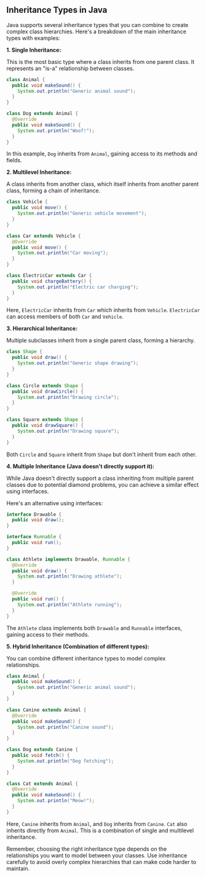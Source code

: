 ## Inheritance Types in Java

Java supports several inheritance types that you can combine to create complex class hierarchies. Here's a breakdown of the main inheritance types with examples:

**1. Single Inheritance:**

This is the most basic type where a class inherits from one parent class. It represents an "is-a" relationship between classes.

```java
class Animal {
  public void makeSound() {
    System.out.println("Generic animal sound");
  }
}

class Dog extends Animal {
  @Override
  public void makeSound() {
    System.out.println("Woof!");
  }
}
```

In this example, `Dog` inherits from `Animal`, gaining access to its methods and fields.

**2. Multilevel Inheritance:**

A class inherits from another class, which itself inherits from another parent class, forming a chain of inheritance.

```java
class Vehicle {
  public void move() {
    System.out.println("Generic vehicle movement");
  }
}

class Car extends Vehicle {
  @Override
  public void move() {
    System.out.println("Car moving");
  }
}

class ElectricCar extends Car {
  public void chargeBattery() {
    System.out.println("Electric car charging");
  }
}
```

Here, `ElectricCar` inherits from `Car` which inherits from `Vehicle`. `ElectricCar` can access members of both `Car` and `Vehicle`.

**3. Hierarchical Inheritance:**

Multiple subclasses inherit from a single parent class, forming a hierarchy.

```java
class Shape {
  public void draw() {
    System.out.println("Generic shape drawing");
  }
}

class Circle extends Shape {
  public void drawCircle() {
    System.out.println("Drawing circle");
  }
}

class Square extends Shape {
  public void drawSquare() {
    System.out.println("Drawing square");
  }
}
```

Both `Circle` and `Square` inherit from `Shape` but don't inherit from each other.

**4. Multiple Inheritance (Java doesn't directly support it):**

While Java doesn't directly support a class inheriting from multiple parent classes due to potential diamond problems, you can achieve a similar effect using interfaces.

Here's an alternative using interfaces:

```java
interface Drawable {
  public void draw();
}

interface Runnable {
  public void run();
}

class Athlete implements Drawable, Runnable {
  @Override
  public void draw() {
    System.out.println("Drawing athlete");
  }

  @Override
  public void run() {
    System.out.println("Athlete running");
  }
}
```

The `Athlete` class implements both `Drawable` and `Runnable` interfaces, gaining access to their methods.

**5. Hybrid Inheritance (Combination of different types):**

You can combine different inheritance types to model complex relationships.

```java
class Animal {
  public void makeSound() {
    System.out.println("Generic animal sound");
  }
}

class Canine extends Animal {
  @Override
  public void makeSound() {
    System.out.println("Canine sound");
  }
}

class Dog extends Canine {
  public void fetch() {
    System.out.println("Dog fetching");
  }
}

class Cat extends Animal {
  @Override
  public void makeSound() {
    System.out.println("Meow!");
  }
}
```

Here, `Canine` inherits from `Animal`, and `Dog` inherits from `Canine`.  `Cat` also inherits directly from `Animal`. This is a combination of single and multilevel inheritance.

Remember, choosing the right inheritance type depends on the relationships you want to model between your classes.  Use inheritance carefully to avoid overly complex hierarchies that can make code harder to maintain.